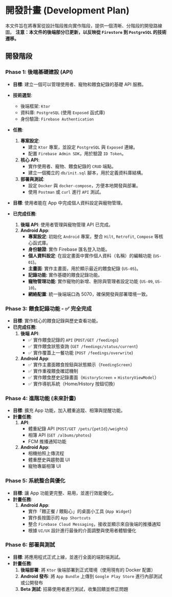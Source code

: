 # 開發計畫 (Development Plan)

本文件旨在將專案從設計階段推向實作階段，提供一個清晰、分階段的開發路線圖。
**注意：本文件的後端部分已更新，以反映從 `Firestore` 到 `PostgreSQL` 的技術遷移。**

## 開發階段

### Phase 1: 後端基礎建設 (API)

*   **目標**: 建立一個可以管理使用者、寵物和餵食紀錄的基礎 API 服務。
*   **技術選型**:
    *   後端框架: `Ktor`
    *   資料庫: `PostgreSQL` (使用 `Exposed` 函式庫)
    *   身份驗證: `Firebase Authentication`
*   **任務**:
    1.  **專案設定**:
        *   建立 `Ktor` 專案，並設定 `PostgreSQL` 與 `Exposed` 連線。
        *   配置 `Firebase Admin SDK`，用於驗證 `ID Token`。
    2.  **核心 API**:
        *   實作使用者、寵物、餵食紀錄的 `CRUD` 端點。
        *   建立一個獨立的 `db/init.sql` 腳本，用於定義資料庫結構。
    3.  **部署與測試**:
        *   設定 `Docker` 與 `docker-compose`，方便本地開發與部署。
        *   使用 `Postman` 或 `curl` 進行 `API` 測試。

*   **目標**: 使用者能在 App 中完成個人資料設定與寵物管理。
*   **已完成任務**:
    1.  **後端 API**: 使用者管理與寵物管理 API 已完成。
    2.  **Android App**:
        *   **專案設定**: 初始化 `Android` 專案，整合 `Hilt`, `Retrofit`, `Compose` 等核心函式庫。
        *   **身份驗證**: 實作 Firebase 匯名登入功能。
        *   **個人資料設定**: 在設定畫面中實作個人資料（名稱）的編輯功能 (`US-01`)。
        *   **主畫面**: 實作主畫面，用於顯示最近的餵食紀錄 (`US-05`)。
        *   **記錄功能**: 實作基礎的餵食記錄功能。
        *   **寵物管理功能**: 實作寵物的新增、刪除與管理者設定功能 (`US-09`, `US-10`)。
        *   **網絡配置**: 統一後端端口為 5070，確保開發與部署環境一致。

### Phase 3: 餵食記錄功能 - ✅ 完全完成

*   **目標**: 實作核心的餵食記錄與歷史查看功能。
*   **已完成任務**:
    1.  **後端 API**:
        *   ✅ 實作餵食記錄的 `API` (`POST/GET /feedings`)
        *   ✅ 實作餵食狀態查詢 (`GET /feedings/status/current`)
        *   ✅ 實作覆蓋上一餐功能 (`POST /feedings/overwrite`)
    2.  **Android App**:
        *   ✅ 實作主畫面餵食按鈕與狀態顯示（`FeedingScreen`）
        *   ✅ 實作重複餵食確認機制
        *   ✅ 實作餵食歷史記錄畫面（`HistoryScreen` + `HistoryViewModel`）
        *   ✅ 實作導航系統（Home/History 按鈕切換）

### Phase 4: 進階功能 (未來計畫)

*   **目標**: 擴充 App 功能，加入體重追蹤、相簿與提醒功能。
*   **計畫任務**:
    1.  **API**:
        *   體重紀錄 API (`POST/GET /pets/{petId}/weights`)
        *   相簿 API (`GET /albums/photos`)
        *   FCM 推播通知功能
    2.  **Android App**:
        *   相機拍照上傳流程
        *   體重歷史與趨勢圖 UI
        *   寵物專屬相簿 UI

### Phase 5: 系統整合與優化

*   **目標**: 讓 App 功能更完整、易用，並進行效能優化。
*   **計畫任務**:
    1.  **Android App**:
        *   實作「餵正餐 / 餵點心」的桌面小工具 (`App Widget`)
        *   實作長按圖示的 `App Shortcuts`
        *   整合 `Firebase Cloud Messaging`，接收並顯示來自後端的推播通知
        *   根據 `UI/UX` 設計進行最後的介面調整與使用者體驗優化

### Phase 6: 部署與測試

*   **目標**: 將應用程式正式上線，並進行全面的端對端測試。
*   **計畫任務**:
    1.  **後端部署**: 將 `Ktor` 後端部署到正式環境（使用現有的 Docker 配置）
    2.  **Android 發布**: 將 `App Bundle` 上傳到 `Google Play Store` 進行內部測試或公開發布
    3.  **Beta 測試**: 招募使用者進行測試，收集回饋並修正問題
